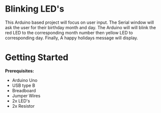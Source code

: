 # Blinking LED's

This Arduino based project will focus on user input. The Serial window will ask the user for their birthday month and day. The Arduino will will blink the red LED to the corresponding month number then yellow LED to corresponding day. Finally, A happy holidays message will display.

# Getting Started

 **Prerequisites:**
  - Arduino Uno
  - USB type B
  - Breadboard
  - Jumper Wires
  - 2x LED's
  - 2x Resistor
